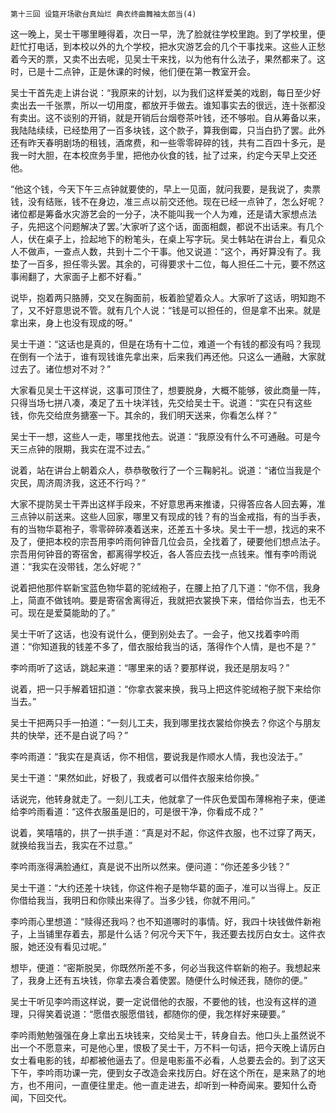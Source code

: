     第十三回 设筵开场歌台真灿烂 典衣终曲舞袖太郎当(4) 

   这一晚上，吴士干哪里睡得着，次日一早，洗了脸就往学校里跑。到了学校里，便赶忙打电话，到本校以外的九个学校，把水灾游艺会的几个干事找来。这些人正愁着今天的票，又卖不出去呢，见吴士干来找，以为他有什么法子，果然都来了。这时，已是十二点钟，正是休课的时候，他们便在第一教室开会。

   吴士干首先走上讲台说：“我原来的计划，以为我们这样爱美的戏剧，每日至少好卖出去一千张票，所以一切用度，都放开手做去。谁知事实去的很远，连十张都没有卖出。这不谈别的开销，就是开销后台烟卷茶叶钱，还不够啦。自从筹备以来，我陆陆续续，已经垫用了一百多块钱，这个款子，算我倒霉，只当白扔了罢。此外还有昨天春明剧场的租钱，酒席费，和一些零零碎碎的钱，共有二百四十多元，是我一时大胆，在本校庶务手里，把他办伙食的钱，扯了过来，约定今天早上交还他。

   “他这个钱，今天下午三点钟就要使的，早上一见面，就问我要，是我说了，卖票钱，没有结账，钱不在身边，准三点以前交还他。现在已经一点钟了，怎么好呢？诸位都是筹备水灾游艺会的一分子，决不能叫我一个人为难，还是请大家想点法子，先把这个问题解决了罢。’大家听了这个话，面面相觑，都说不出话来。有几个人，伏在桌子上，捡起地下的粉笔头，在桌上写字玩。吴士韩站在讲台上，看见众人不做声，一查点人数，共到十二个干事。他又说道：“这个，再好算没有了。我垫了一百多，担任零头罢。其余的，可得要求十二位，每人担任二十元，要不然这事闹翻了，大家面子上都不好看。”

   说毕，抱着两只胳膊，交叉在胸面前，板着脸望着众人。大家听了这话，明知跑不了，又不好意思说不管。就有几个人说：“钱是可以担任的，但是拿不出来。就是拿出来，身上也没有现成的呀。”

   吴士干道：“这话也是真的，但是在场有十二位，难道一个有钱的都没有吗？我现在倒有一个法于，谁有现钱谁先拿出来，后来我们再还他。只这么一通融，大家就过去了。诸位想对不对？”

   大家看见吴士干这样说，这事可顶住了，想要脱身，大概不能够，彼此商量一阵，只得当场七拼八凑，凑足了五十块洋钱，先交给吴士干。说道：“实在只有这些钱，你先交给庶务搪塞一下。其余的，我们明天送来，你看怎么样？”

   吴士干一想，这些人一走，哪里找他去。说道：“我原没有什么不可通融。可是今天三点钟的限期，我实在混不过去。”

   说着，站在讲台上朝着众人，恭恭敬敬行了一个三鞠躬礼。说道：“诸位当我是个灾民，周济周济我，这还不行吗？”

   大家不提防吴士干弄出这样手段来，不好意思再来推诿，只得答应各人回去筹，准三点钟以前送来。这些人回家，哪里又有现成的钱？有的当金戒指，有的当手表，有的当物华葛袍子，零零碎碎凑着送来，还差五十多块。吴士干一想，找远的来不及了，便把本校的宗吾用李吟雨何钟音几位会员，全找着了，硬要他们想点法子。宗吾用何钟音的寄宿舍，都离得学校近，各人答应去找一点钱来。惟有李吟雨说道：“我实在没带钱，怎么好呢？”

   说着把他那件崭新宝蓝色物华葛的驼绒袍子，在腰上拍了几下道：“你不信，我身上，简直不做钱响。要是寄宿舍离得近，我就把衣裳换下来，借给你当去，也无不可。现在是爱莫能助的了。”

   吴士干听了这话，也没有说什么，便到别处去了。一会子，他又找着李吟雨道：“你知道我的钱差不多了，借衣服给我当的话，落得作个人情，是也不是？”

   李吟雨听了这话，跳起来道：“哪里来的话？要那样说，我还是朋友吗？”

   说着，把一只手解着钮扣道：“你拿衣裳来换，我马上把这件驼绒袍子脱下来给你当去。”

   吴士干把两只手一拍道：“一刻儿工夫，我到哪里找衣裳给你换去？你这个与朋友共的快举，还不是白说了吗？”

   李吟雨道：“我实在是真话，你不相信，要说我是作顺水人情，我也没法于。”

   吴士干道：“果然如此，好极了，我或者可以借件衣服来给你换。”

   话说完，他转身就走了。一刻儿工夫，他就拿了一件灰色爱国布薄棉袍子来，便递给李吟雨看道：“这件衣服虽是旧的，可是很干净，你看成不成？”

   说着，笑嘻嘻的，拱了一拱手道：“真是对不起，你这件衣服，也不过穿了两天，就换给我当去，我实在不过意。”

   李吟雨涨得满脸通红，真是说不出所以然来。便问道：“你还差多少钱？”

   吴士干道：“大约还差十块钱，你这件袍子是物华葛的面子，准可以当得上。反正你借给我当，我明日和你赎出来得了。当多少钱，你就不用问。”

   李吟雨心里想道：“赎得还我吗？也不知道哪时的事情。好，我四十块钱做件新袍子，上当铺里存着去，那是什么话？何况今天下午，我还要去找厉白女士。这件衣服，她还没有看见过呢。”

   想毕，便道：“密斯脱吴，你既然所差不多，何必当我这件崭新的袍子。我想起来了，我身上还有五块钱，你拿去凑合着使罢。随便什么时候还我，随你的便。”

   吴士干听见李吟雨这样说，要一定说借他的衣服，不要他的钱，也没有这样的道理，只得笑着说道：“愿借衣服愿借钱，都随你的便，我怎样好来硬要。”

   李吟雨勉勉强强在身上拿出五块钱来，交给吴士干，转身自去。他口头上虽然说不出一个不愿意来，可是他心里，恨极了吴士干，万不料一句话，把今天晚上请厉白女士看电影的钱，却都被他逼去了。但是电影虽不必看，人总要去会的。到了这天下午，李吟雨功课一完，便到女子改造会来找厉白。好在这个所在，是来熟了的地方，也不用问，一直便往里走。他一直走进去，却听到一种奇闻来。要知什么奇闻，下回交代。

